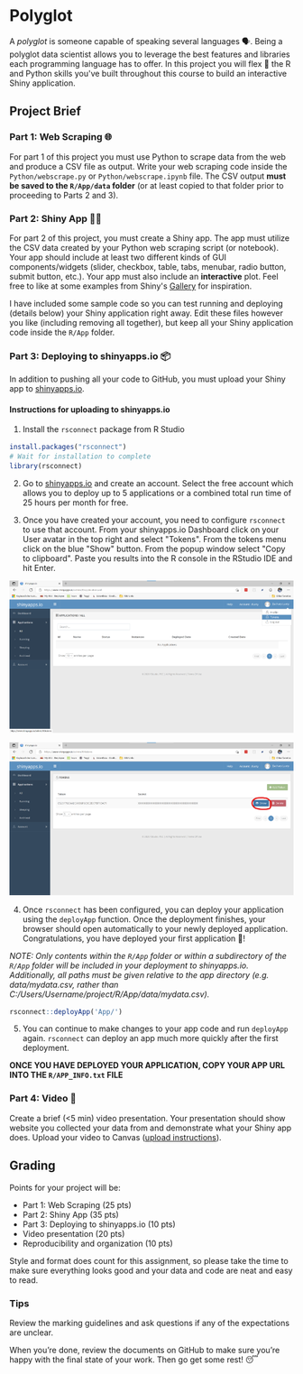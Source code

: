 # Polyglot

A _polyglot_ is someone capable of speaking several languages 🗣. Being a polyglot data scientist allows you to leverage the best features and libraries each programming language has to offer. In this project you will flex 💪 the R and Python skills you've built throughout this course to build an interactive Shiny application.

## Project Brief

### Part 1: Web Scraping 🌐

For part 1 of this project you must use Python to scrape data from the web and produce a CSV file as output. Write your web scraping code inside the `Python/webscrape.py` or `Python/webscrape.ipynb` file. The CSV output **must be saved to the `R/App/data` folder** (or at least copied to that folder prior to proceeding to Parts 2 and 3).

### Part 2: Shiny App 👩‍💻

For part 2 of this project, you must create a Shiny app. The app must utilize the CSV data created by your Python web scraping script (or notebook). Your app should include at least two different kinds of GUI components/widgets (slider, checkbox, table, tabs, menubar, radio button, submit button, etc.). Your app must also include an **interactive** plot. Feel free to like at some examples from Shiny's [Gallery](https://shiny.rstudio.com/gallery/) for inspiration.

I have included some sample code so you can test running and deploying (details below) your Shiny application right away. Edit these files however you like (including removing all together), but keep all your Shiny application code inside the `R/App` folder.

### Part 3: Deploying to shinyapps.io 📦

In addition to pushing all your code to GitHub, you must upload your Shiny app to [shinyapps.io](https://www.shinyapps.io/).

#### Instructions for uploading to shinyapps.io

1. Install the `rsconnect` package from R Studio

```r
install.packages("rsconnect")
# Wait for installation to complete
library(rsconnect)
```

2. Go to [shinyapps.io](https://www.shinyapps.io/) and create an account. Select the free account which allows you to deploy up to 5 applications or a combined total run time of 25 hours per month for free.

3. Once you have created your account, you need to configure `rsconnect` to use that account. From your shinyapps.io Dashboard click on your User avatar in the top right and select "Tokens". From the tokens menu click on the blue "Show" button. From the popup window select "Copy to clipboard". Paste you results into the R console in the RStudio IDE and hit Enter.

![](images/shinyappsio_tokens.png)

![](images/shinyappsio_show.png)

4. Once `rsconnect` has been configured, you can deploy your application using the `deployApp` function. Once the deployment finishes, your browser should open automatically to your newly deployed application. Congratulations, you have deployed your first application 🥳!

_NOTE: Only contents within the `R/App` folder or within a subdirectory of the `R/App` folder will be included in your deployment to shinyapps.io. Additionally, all paths must be given relative to the app directory (e.g. data/mydata.csv, rather than C:/Users/Username/project/R/App/data/mydata.csv)._

```r
rsconnect::deployApp('App/')
```

5. You can continue to make changes to your app code and run `deployApp` again. `rsconnect` can deploy an app much more quickly after the first deployment.

**ONCE YOU HAVE DEPLOYED YOUR APPLICATION, COPY YOUR APP URL INTO THE `R/APP_INFO.txt` FILE**

### Part 4: Video 🎥

Create a brief (<5 min) video presentation. Your presentation should show website you collected your data from and demonstrate what your Shiny app does. Upload your video to Canvas ([upload instructions](https://community.canvaslms.com/t5/Student-Guide/How-do-I-submit-a-media-file-as-an-assignment-submission/ta-p/279)).

## Grading

Points for your project will be:

- Part 1: Web Scraping (25 pts)
- Part 2: Shiny App (35 pts)
- Part 3: Deploying to shinyapps.io (10 pts)
- Video presentation (20 pts)
- Reproducibility and organization (10 pts)

Style and format does count for this assignment, so please take the time to make sure everything looks good and your data and code are neat and easy to read.

### Tips

Review the marking guidelines and ask questions if any of the expectations are unclear.

When you’re done, review the documents on GitHub to make sure you’re happy with the final state of your work. Then go get some rest! 😴
